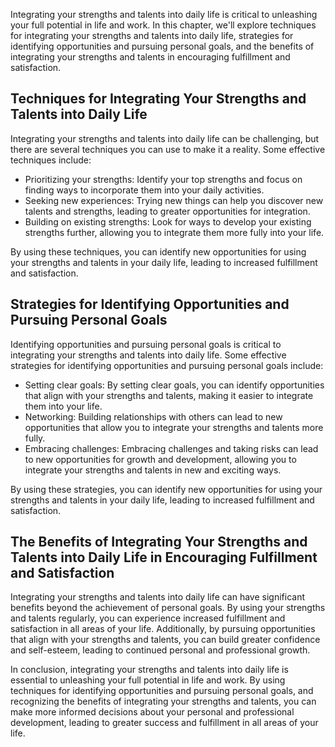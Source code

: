 
Integrating your strengths and talents into daily life is critical to unleashing your full potential in life and work. In this chapter, we'll explore techniques for integrating your strengths and talents into daily life, strategies for identifying opportunities and pursuing personal goals, and the benefits of integrating your strengths and talents in encouraging fulfillment and satisfaction.

Techniques for Integrating Your Strengths and Talents into Daily Life
---------------------------------------------------------------------

Integrating your strengths and talents into daily life can be challenging, but there are several techniques you can use to make it a reality. Some effective techniques include:

* Prioritizing your strengths: Identify your top strengths and focus on finding ways to incorporate them into your daily activities.
* Seeking new experiences: Trying new things can help you discover new talents and strengths, leading to greater opportunities for integration.
* Building on existing strengths: Look for ways to develop your existing strengths further, allowing you to integrate them more fully into your life.

By using these techniques, you can identify new opportunities for using your strengths and talents in your daily life, leading to increased fulfillment and satisfaction.

Strategies for Identifying Opportunities and Pursuing Personal Goals
--------------------------------------------------------------------

Identifying opportunities and pursuing personal goals is critical to integrating your strengths and talents into daily life. Some effective strategies for identifying opportunities and pursuing personal goals include:

* Setting clear goals: By setting clear goals, you can identify opportunities that align with your strengths and talents, making it easier to integrate them into your life.
* Networking: Building relationships with others can lead to new opportunities that allow you to integrate your strengths and talents more fully.
* Embracing challenges: Embracing challenges and taking risks can lead to new opportunities for growth and development, allowing you to integrate your strengths and talents in new and exciting ways.

By using these strategies, you can identify new opportunities for using your strengths and talents in your daily life, leading to increased fulfillment and satisfaction.

The Benefits of Integrating Your Strengths and Talents into Daily Life in Encouraging Fulfillment and Satisfaction
------------------------------------------------------------------------------------------------------------------

Integrating your strengths and talents into daily life can have significant benefits beyond the achievement of personal goals. By using your strengths and talents regularly, you can experience increased fulfillment and satisfaction in all areas of your life. Additionally, by pursuing opportunities that align with your strengths and talents, you can build greater confidence and self-esteem, leading to continued personal and professional growth.

In conclusion, integrating your strengths and talents into daily life is essential to unleashing your full potential in life and work. By using techniques for identifying opportunities and pursuing personal goals, and recognizing the benefits of integrating your strengths and talents, you can make more informed decisions about your personal and professional development, leading to greater success and fulfillment in all areas of your life.
